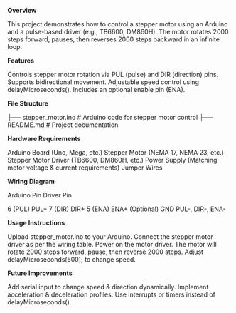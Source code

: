 **Overview**

This project demonstrates how to control a stepper motor using an Arduino and a pulse-based driver (e.g., TB6600, DM860H). The motor rotates 2000 steps forward, pauses, then reverses 2000 steps backward in an infinite loop.

**Features**

Controls stepper motor rotation via PUL (pulse) and DIR (direction) pins.
Supports bidirectional movement.
Adjustable speed control using delayMicroseconds().
Includes an optional enable pin (ENA).

**File Structure**

├── stepper_motor.ino  # Arduino code for stepper motor control
├── README.md          # Project documentation

**Hardware Requirements**

Arduino Board (Uno, Mega, etc.)
Stepper Motor (NEMA 17, NEMA 23, etc.)
Stepper Motor Driver (TB6600, DM860H, etc.)
Power Supply (Matching motor voltage & current requirements)
Jumper Wires

**Wiring Diagram**

Arduino Pin          Driver Pin

6 (PUL)                PUL+
7 (DIR)                DIR+
5 (ENA)                ENA+ (Optional)
GND                    PUL-, DIR-, ENA-

**Usage Instructions**

Upload stepper_motor.ino to your Arduino.
Connect the stepper motor driver as per the wiring table.
Power on the motor driver.
The motor will rotate 2000 steps forward, pause, then reverse 2000 steps.
Adjust delayMicroseconds(500); to change speed.

**Future Improvements**

Add serial input to change speed & direction dynamically.
Implement acceleration & deceleration profiles.
Use interrupts or timers instead of delayMicroseconds().
